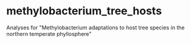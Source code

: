 # methylobacterium_tree_hosts
Analyses for "Methylobacterium adaptations to host tree species in the northern temperate phyllosphere"
